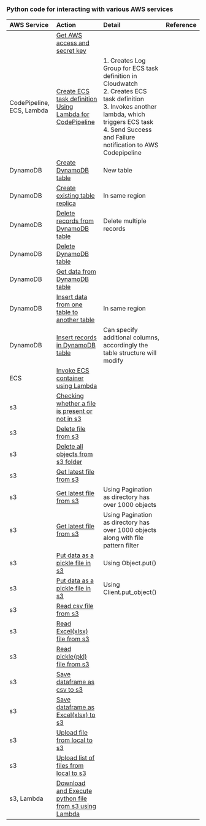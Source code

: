 ### Python code for interacting with various AWS services

|AWS Service     |Action     |Detail    |Reference     |
|:---------------|:----------|:---------|:-------------|
|                |[Get AWS access and secret key](https://github.com/ashish-kamboj/mlops/blob/main/cloud-platform/aws/get_aws_access_and_secret_key.py)|   |     |
|CodePipeline, ECS, Lambda|[Create ECS task definition Using Lambda for CodePipeline](https://github.com/ashish-kamboj/mlops/blob/main/cloud-platform/aws/create_ecs_task_definition_using_lambda_for_codepipeline.py)|1. Creates Log Group for ECS task definition in Cloudwatch <br> 2. Creates ECS task definition <br> 3. Invokes another lambda, which triggers ECS task <br> 4. Send Success and Failure notification to AWS Codepipeline   |   |
|DynamoDB        |[Create DynamoDB table](https://github.com/ashish-kamboj/mlops/blob/main/cloud-platform/aws/create_dynamodb_table.py)|New table   |    |
|DynamoDB        |[Create existing table replica](https://github.com/ashish-kamboj/mlops/blob/main/cloud-platform/aws/create_dynamodb_table_replica_in_same_region.py)|In same region   |    |
|DynamoDB        |[Delete records from DynamoDB table](https://github.com/ashish-kamboj/mlops/blob/main/cloud-platform/aws/delete_records_from_dynamodb_table.py)|Delete multiple records   |    |
|DynamoDB        |[Delete DynamoDB table](https://github.com/ashish-kamboj/mlops/blob/main/cloud-platform/aws/delete_dynamodb_table.py)|  |    |
|DynamoDB        |[Get data from DynamoDB table](https://github.com/ashish-kamboj/mlops/blob/main/cloud-platform/aws/get_data_from_dynamodb_table.py)|   |    |
|DynamoDB        |[Insert data from one table to another table](https://github.com/ashish-kamboj/mlops/blob/main/cloud-platform/aws/insert_data_from_one_dynamodb_to_another_dynamodb_table.py)|In same region   |   |
|DynamoDB        |[Insert records in DynamoDB table](https://github.com/ashish-kamboj/mlops/blob/main/cloud-platform/aws/insert_records_to_dynamodb_table.py)|Can specify additional columns, accordingly the table structure will modify   |   |
|ECS             |[Invoke ECS container using Lambda](https://github.com/ashish-kamboj/mlops/blob/main/cloud-platform/aws/invoke_ecs_container_using_lambda.py)| | |
|s3              |[Checking whether a file is present or not in s3](https://github.com/ashish-kamboj/mlops/blob/main/cloud-platform/aws/check_file_exists_in_s3.py)       |          |              |
|s3              |[Delete file from s3](https://github.com/ashish-kamboj/mlops/blob/main/cloud-platform/aws/delete_file_from_s3.py)|   |   |
|s3              |[Delete all objects from s3 folder](https://github.com/ashish-kamboj/mlops/blob/main/cloud-platform/aws/delete_all_objects_from_s3_folder.py)|   |   |
|s3              |[Get latest file from s3](https://github.com/ashish-kamboj/mlops/blob/main/cloud-platform/aws/get_latest_file_from_s3.py)|        |       |
|s3              |[Get latest file from s3](https://github.com/ashish-kamboj/mlops/blob/main/cloud-platform/aws/get_latest_file_from_s3_2.py)|Using Pagination as directory has over 1000 objects|   |
|s3              |[Get latest file from s3](https://github.com/ashish-kamboj/mlops/blob/main/cloud-platform/aws/get_latest_file_from_s3_3.py)|Using Pagination as directory has over 1000 objects along with file pattern filter|   |
|s3              |[Put data as a pickle file in s3](https://github.com/ashish-kamboj/mlops/blob/main/cloud-platform/aws/upload_data_as_pickle_to_s3_1.py)|Using Object.put()  |    |
|s3              |[Put data as a pickle file in s3](https://github.com/ashish-kamboj/mlops/blob/main/cloud-platform/aws/upload_data_as_pickle_to_s3_2.py)|Using Client.put_object()  |    |
|s3              |[Read csv file from s3](https://github.com/ashish-kamboj/mlops/blob/main/cloud-platform/aws/read_csv_file_from_s3.py)|     |       |
|s3              |[Read Excel(xlsx) file from s3](https://github.com/ashish-kamboj/mlops/blob/main/cloud-platform/aws/read_excel_file_from_s3.py)|      |        |
|s3              |[Read pickle(pkl) file from s3](https://github.com/ashish-kamboj/mlops/blob/main/cloud-platform/aws/read_pickle_file_from_s3.py)|      |          |
|s3              |[Save dataframe as csv to s3](https://github.com/ashish-kamboj/mlops/blob/main/cloud-platform/aws/save_dataframe_as_csv_to_s3.py)|      |          |
|s3              |[Save dataframe as Excel(xlsx) to s3](https://github.com/ashish-kamboj/mlops/blob/main/cloud-platform/aws/save_dataframe_as_excel_to_s3.py)|      |          |
|s3              |[Upload file from local to s3](https://github.com/ashish-kamboj/mlops/blob/main/cloud-platform/aws/upload_file_from_local_to_s3.py)|      |          |
|s3              |[Upload list of files from local to s3](https://github.com/ashish-kamboj/mlops/blob/main/cloud-platform/aws/upload_list_of_files_from_local_to_s3.py)|      |          |
|s3, Lambda      |[Download and Execute python file from s3 using Lambda](https://github.com/ashish-kamboj/mlops/blob/main/cloud-platform/aws/download_and_execute_python_file_from_s3_using_lambda.py)|         |          |
